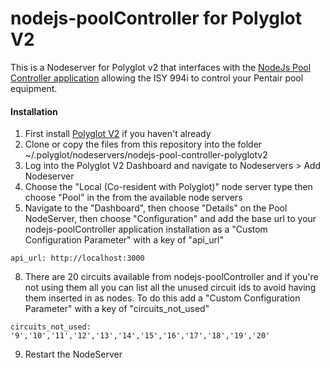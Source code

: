 # nodejs-poolController for Polyglot V2
This is a Nodeserver for Polyglot v2 that interfaces with the [NodeJs Pool Controller application](https://github.com/tagyoureit/nodejs-poolController) allowing the ISY 994i to control your Pentair pool equipment.

#### Installation

1. First install [Polyglot V2](https://github.com/UniversalDevicesInc/polyglot-v2) if you haven't already
2. Clone or copy the files from this repository into the folder ~/.polyglot/nodeservers/nodejs-pool-controller-polyglotv2
3. Log into the Polyglot V2 Dashboard and navigate to Nodeservers > Add Nodeserver
5. Choose the "Local (Co-resident with Polyglot)" node server type then choose "Pool" in the from the available node servers
7. Navigate to the "Dashboard", then choose "Details" on the Pool NodeServer, then choose "Configuration" and add the base url to your nodejs-poolController application installation as a "Custom Configuration Parameter" with a key of "api_url"
```
api_url: http://localhost:3000
```
8. There are 20 circuits available from nodejs-poolController and if you're not using them all you can list all the unused circuit ids to avoid having them inserted in as nodes. To do this add a "Custom Configuration Parameter" with a key of "circuits_not_used"
```
circuits_not_used: '9','10','11','12','13','14','15','16','17','18','19','20'
```
9. Restart the NodeServer
